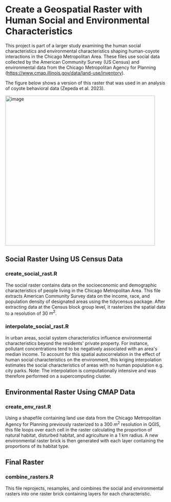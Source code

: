 # Create a Geospatial Raster with Human Social and Environmental Characteristics

This project is part of a larger study examining the human social characteristics and environmental characteristics shaping human-coyote interactions in the Chicago Metropolitan Area. These files use social data collected by the American Community Survey (US Census) and environmental data from the Chicago Metropolitan Agency for Planning (https://www.cmap.illinois.gov/data/land-use/inventory). 

The figure below shows a version of this raster that was used in an analysis of coyote behavioral data (Zepeda et al. 2023).

<img width="467" alt="image" src="https://user-images.githubusercontent.com/112019669/224872768-ba64b051-4af0-4a02-acfa-b0818710f4a4.png">


## Social Raster Using US Census Data
### create_social_rast.R
The social raster contains data on the socioeconomic and demographic characteristics
of people living in the Chicago Metropolitan Area. This file extracts American
Community Survey data on the income, race, and population density of designated 
areas using the tidycensus package. After extracting data at the Census block group 
level, it rasterizes the spatial data to a resolution of 30 $m^{2}$.

### interpolate_social_rast.R
In urban areas, social system characteristics influence environmental 
characteristics beyond the residents' private property. For instance, pollutant 
concentrations tend to be negatively associated with an area's median income. 
To account for this spatial autocorrelation in the effect of human social 
characteristics on the environment, this kriging interpolation estimates the social 
characteristics of areas with no human population e.g. city parks. Note: The 
interpolation is computationally intensive and was therefore performed on a 
supercomputing cluster.


## Environmental Raster Using CMAP Data
### create_env_rast.R
Using a shapefile containing land use data from the Chicago Metropolitan Agency for 
Planning previously rasterized to a 300 $m^{2}$ resolution in QGIS, this file
loops over each cell in the raster calculating the proportion of natural habitat, 
disturbed habitat, and agriculture in a 1 km radius. A new environmental raster
brick is then generated with each layer containing the proportions of its habitat 
type.


## Final Raster
### combine_rasters.R
This file reprojects, resamples, and combines the social and environmental rasters
into one raster brick containing layers for each characteristic.
